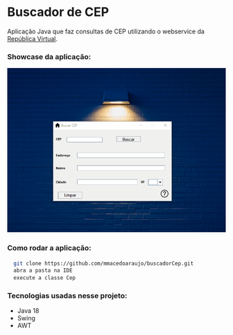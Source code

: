 # Buscador de CEP

Aplicação Java que faz consultas de CEP utilizando o webservice da <a href="https://www.republicavirtual.com.br/">República Virtual</a>.

### Showcase da aplicação:
![Showcase of the application running](https://github.com/mmacedoaraujo/buscadorCep/blob/master/assets/BuscaCep.gif)

### Como rodar a aplicação:

```bash
  git clone https://github.com/mmacedoaraujo/buscadorCep.git
  abra a pasta na IDE
  execute a classe Cep
```

### Tecnologias usadas nesse projeto:
* Java 18
* Swing
* AWT
